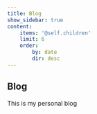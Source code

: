 ```yaml
---
title: Blog
show_sidebar: true
content:
    items: '@self.children'
    limit: 6
    order:
        by: date
        dir: desc
---
```



## Blog

This is my personal blog
